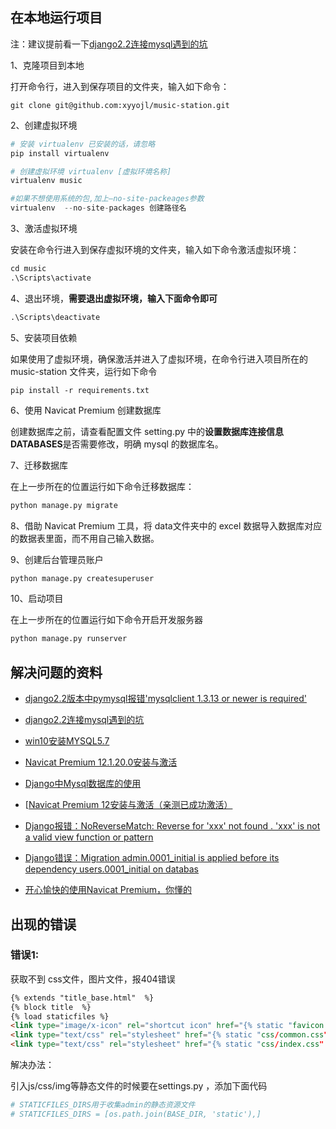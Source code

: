 ## 在本地运行项目

注：建议提前看一下[django2.2连接mysql遇到的坑](https://www.cnblogs.com/hanwenlin/p/10677026.html)

1、克隆项目到本地

打开命令行，进入到保存项目的文件夹，输入如下命令：

```
git clone git@github.com:xyyojl/music-station.git
```

2、创建虚拟环境

```python
# 安装 virtualenv 已安装的话，请忽略
pip install virtualenv

# 创建虚拟环境 virtualenv [虚拟环境名称] 
virtualenv music

#如果不想使用系统的包,加上–no-site-packeages参数
virtualenv  --no-site-packages 创建路径名
```

3、激活虚拟环境

安装在命令行进入到保存虚拟环境的文件夹，输入如下命令激活虚拟环境：

```python
cd music
.\Scripts\activate
```

4、退出环境，**需要退出虚拟环境，输入下面命令即可**

```python
.\Scripts\deactivate
```

5、安装项目依赖

如果使用了虚拟环境，确保激活并进入了虚拟环境，在命令行进入项目所在的 music-station 文件夹，运行如下命令

```
pip install -r requirements.txt
```

6、使用 Navicat Premium 创建数据库

创建数据库之前，请查看配置文件 setting.py 中的**设置数据库连接信息 DATABASES**是否需要修改，明确 mysql 的数据库名。

7、迁移数据库

在上一步所在的位置运行如下命令迁移数据库：

```python
python manage.py migrate
```

8、借助 Navicat Premium 工具，将 data文件夹中的 excel 数据导入数据库对应的数据表里面，而不用自己输入数据。

9、创建后台管理员账户

```python
python manage.py createsuperuser
```

10、启动项目

在上一步所在的位置运行如下命令开启开发服务器

```python
python manage.py runserver
```





## 解决问题的资料

- [django2.2版本中pymysql报错'mysqlclient 1.3.13 or newer is required'](https://blog.csdn.net/lijing742180/article/details/91966031 )

- [django2.2连接mysql遇到的坑](https://www.cnblogs.com/hanwenlin/p/10677026.html)

- [win10安装MYSQL5.7](https://www.jianshu.com/p/c78272a2ca4d )

- [Navicat Premium 12.1.20.0安装与激活](https://www.jianshu.com/p/5f693b4c9468 )

- [Django中Mysql数据库的使用](https://juejin.im/post/5ca38d95e51d4505427f7741 )

- [[Navicat Premium 12安装与激活（亲测已成功激活）](https://www.cnblogs.com/telwanggs/p/11427581.html)

- [Django报错：NoReverseMatch: Reverse for 'xxx' not found . 'xxx' is not a valid view function or pattern](https://blog.csdn.net/qq_37218708/article/details/84489461)

- [Django错误：Migration admin.0001_initial is applied before its dependency users.0001_initial on databas](http://www.chenxm.cc/article/587.html)

- [开心愉快的使用Navicat Premium，你懂的](https://blog.wxlost.com/navicat_crack.html)




## 出现的错误

### 错误1:

获取不到 css文件，图片文件，报404错误

```html
{% extends "title_base.html"  %}
{% block title  %}
{% load staticfiles %}
<link type="image/x-icon" rel="shortcut icon" href="{% static "favicon.ico" %}"/>
<link type="text/css" rel="stylesheet" href="{% static "css/common.css" %}"/>
<link type="text/css" rel="stylesheet" href="{% static "css/index.css" %}"/>
```

解决办法：

引入js/css/img等静态文件的时候要在settings.py ，添加下面代码

```py
# STATICFILES_DIRS用于收集admin的静态资源文件
# STATICFILES_DIRS = [os.path.join(BASE_DIR, 'static'),]
```

